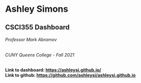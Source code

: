 # Ashley Simons

## CSCI355 Dashboard

###### Professor Mark Abramov
###### CUNY Queens College - Fall 2021
 
**Link to dashboard: https://ashleysi.github.io/** \
**Link to github: https://github.com/ashleysi/ashleysi.github.io** 